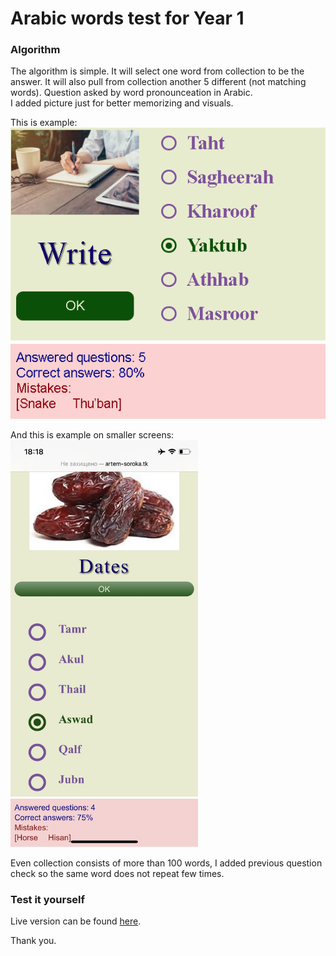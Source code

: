 # Arabic words test for Year 1

### Algorithm
The algorithm is simple. It will select one word from collection to be the answer. It will also pull from collection another 5 different (not matching words). Question asked by word pronounceation in Arabic.    
I added picture just for better memorizing and visuals.    
      
This is example:     
<img src="./src/screen.png" />   

And this is example on smaller screens:       
<img src="./src/mobile.png" width="300"/> 

Even collection consists of more than 100 words, I added previous question check so the same word does not repeat few times.      
### Test it yourself
Live version can be found [here](http://artem-soroka.tk/pages/ara2/ "Arabic test for Year 1").   
     
Thank you.